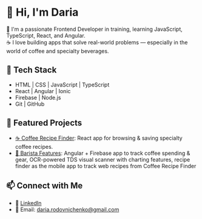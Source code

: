# 👋 Hi, I'm Daria

🎯 I'm a passionate Frontend Developer in training, learning JavaScript, TypeScript, React, and Angular.  
☕ I love building apps that solve real-world problems — especially in the world of coffee and specialty beverages.

## 🧰 Tech Stack
- HTML | CSS | JavaScript | TypeScript
- React | Angular | Ionic
- Firebase | Node.js
- Git | GitHub

## 🚀 Featured Projects
- [☕ Coffee Recipe Finder](https://github.com/DariaRodovnichenko/coffee-recipe-finder): React app for browsing & saving specialty coffee recipes.
- [🧮 Barista Features](https://github.com/DariaRodovnichenko/crf-annex): Angular + Firebase app to track coffee spending & gear, OCR-powered TDS visual scanner with charting features, recipe finder as the mobile app to track web recipes from Coffee Recipe Finder

## 📫 Connect with Me
- 💼 [LinkedIn](https://www.linkedin.com/in/daria-rodovnichenko/)
- 📧 Email: daria.rodovnichenko@gmail.com
